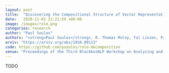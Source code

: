 ```yaml
---
layout: post
title:  "Discovering the Compositional Structure of Vector Representations with Role Learning Networks"
date:   2020-11-01 22:21:59 +00:00
image: /images/role.png
categories: research
author: "Paul Soulos"
authors: "<strong>Paul Soulos</strong>, R. Thomas McCoy, Tal Linzen, Paul Smolensky"
arxiv: "https://arxiv.org/abs/1910.09113"
code: https://github.com/psoulos/role-decomposition
venue: "Proceedings of the Third BlackboxNLP Workshop on Analyzing and Interpreting Neural Networks for NLP"
---
```


TODO





